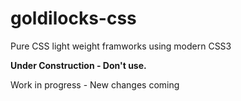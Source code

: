 # goldilocks-css
Pure CSS light weight framworks using modern CSS3


**Under Construction - Don't use.**

Work in progress - New changes coming
